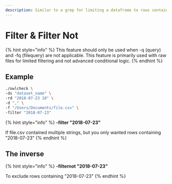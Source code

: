```yaml
---
description: Similar to a grep for limiting a dataframe to rows containing a substring
---
```


# Filter & Filter Not

{% hint style="info" %}
This feature should only be used when -q (query) and -fq (filequery) are not applicable. This feature is primarily used with raw files for limited filtering and not advanced conditional logic.
{% endhint %}

## Example

```bash
./owlcheck \
-ds "dataset_name" \
-rd "2018-07-23 10" \
-d "," \
-f "/Users/Documents/file.csv" \
-filter "2018-07-23"
```

{% hint style="info" %}
**-filter "2018-07-23"**

If file.csv contained multiple strings, but you only wanted rows containing "2018-07-23"
{% endhint %}

## The inverse

{% hint style="info" %}
**-filternot "2018-07-23"**

To exclude rows containing "2018-07-23"
{% endhint %}
